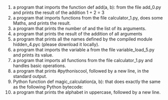 1. a program that imports the function def add(a, b): from the file add_0.py and prints the result of the addition 1 + 2 = 3
2. a program that imports functions from the file calculator_1.py, does some Maths, and prints the result.
3. a program that prints the number of and the list of its arguments.
4. a program that prints the result of the addition of all arguments
5. a program that prints all the names defined by the compiled module hidden_4.pyc (please download it locally).
6. a program that imports the variable a from the file variable_load_5.py and prints its value.
7. a program that imports all functions from the file calculator_1.py and handles basic operations.
8. a program that prints #pythoniscool, followed by a new line, in the standard output.
9. Python function def magic_calculation(a, b): that does exactly the same as the following Python bytecode:
10. a program that prints the alphabet in uppercase, followed by a new line.
